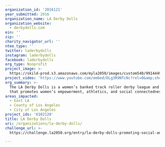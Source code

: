 ```yaml
---
organization_id: '2016121'
year_submitted: 2016
organization_name: LA Derby Dolls
organization_website:
  - derbydolls.com
ein: ''
zip: ''
charity_navigator_url: ''
ntee_type: ''
twitter: laderbydolls
instagram: laderbydolls
facebook: laderbydolls
org_type: Nonprofit
project_image: >-
  https://skild-prod.s3.amazonaws.com/myla2050/images/custom540/9914449755741-team91.jpg
project_video: 'https://www.youtube.com/embed/DLg3R9NTcNc?rel=0&amp;showinfo=0'
org_summary: >-
  The LA Derby Dolls is a women’s banked track roller derby league and community
  that promotes women’s empowerment, athletics, and social connectedness.
areas_impacted:
  - East LA
  - County of Los Angeles
  - City of Los Angeles
project_ids: '6102120'
title: LA Derby Dolls
uri: /organizations/la-derby-dolls/
challenge_url: >-
  https://challenge.la2050.org/entry/la-derby-dolls-promoting-social-and-emotional-support-through-womens-team-sports

---
```

